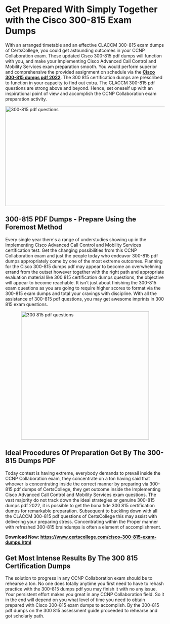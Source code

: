<h1><strong>Get Prepared With Simply Together with the Cisco 300-815 Exam Dumps&nbsp;</strong></h1>
<p><span style="font-weight: 400;">With an arranged timetable and an effective CLACCM 300-815 exam dumps of CertsCollege, you could get astounding outcomes in your CCNP Collaboration  exam. These updated Cisco 300-815 pdf dumps will function with you, and make your Implementing Cisco Advanced Call Control and Mobility Services exam preparation smooth. You would perform superior and comprehensive the provided assignment on schedule via the <strong><a href="https://www.certscollege.com/cisco-300-815-exam-dumps.html">Cisco 300-815 dumps pdf 2022</a></strong>. The 300 815 certification dumps are prescribed to function in your capacity to find out extra. The CLACCM 300-815 pdf questions are strong above and beyond. Hence, set oneself up with an inspirational point of view and accomplish the CCNP Collaboration  exam preparation activity.&nbsp;</span></p>
<p><span style="font-weight: 400;"><img style="display: block; margin-left: auto; margin-right: auto;" src="https://i.ibb.co/CPDK3ps/Yellow-and-Blue-Initiative-Blog-Banner.png" alt="300-815 pdf questions" width="559" height="315" /></span></p>
<h2><strong>300-815 PDF Dumps - Prepare Using the Foremost Method</strong></h2>
<p><span style="font-weight: 400;">Every single year there's a range of understudies showing up in the Implementing Cisco Advanced Call Control and Mobility Services certification test. Get the changing possibilities from this CCNP Collaboration  exam and just the people today who endeavor 300-815 pdf dumps appropriately come by one of the most extreme outcomes. Planning for the Cisco 300-815 dumps pdf may appear to become an overwhelming errand from the outset however together with the right path and appropriate evaluation material like 300 815 certification dumps questions, the objective will appear to become reachable. It isn't just about finishing the 300-815 exam questions as you are going to require higher scores to format via the 300-815 exam dumps and total your cravings with discipline. With all the assistance of 300-815 pdf questions, you may get awesome imprints in 300 815 exam questions.</span></p>
<p><span style="font-weight: 400;"><a href="https://tinyurl.com/y7yljalh"><img style="display: block; margin-left: auto; margin-right: auto;" src="https://i.ibb.co/9tMrhdY/Teacher-Appreciation-Invitation.png" alt="300 815 pdf questions " width="404" height="404" /></a></span></p>
<h2><strong>Ideal Procedures Of Preparation Get By The 300-815 Dumps PDF</strong></h2>
<p><span style="font-weight: 400;">Today contest is having extreme, everybody demands to prevail inside the CCNP Collaboration  exam, they concentrate on a ton having said that whoever is concentrating inside the correct manner by preparing via 300-815 pdf dumps of CertsCollege, they get outcome inside the Implementing Cisco Advanced Call Control and Mobility Services exam questions. The vast majority do not track down the ideal strategies or genuine 300-815 dumps pdf 2022, it is possible to get the bona fide 300 815 certification dumps for remarkable preparation. Subsequent to buckling down with all the CLACCM 300-815 pdf questions of CertsCollege this may assist with delivering your preparing stress. Concentrating within the Proper manner with refreshed 300-815 braindumps is often a element of accomplishment.</span></p>
<p><span style="font-weight: 400;"><strong>Download Now: <a href="https://www.certscollege.com/cisco-300-815-exam-dumps.html">https://www.certscollege.com/cisco-300-815-exam-dumps.html</a></strong></span></p>
<h2><strong>Get Most Intense Results By The 300 815 Certification Dumps</strong></h2>
<p><span style="font-weight: 400;">The solution to progress in any CCNP Collaboration  exam should be to rehearse a ton. No one does totally anytime you first need to have to rehash practice with the 300-815 dumps pdf you may finish it with no any issue. Your persistent effort makes you great in any CCNP Collaboration  field. So it in the end will depend on you what level of time you need to obtain prepared with Cisco 300-815 exam dumps to accomplish. By the 300-815 pdf dumps on the 300 815 assessment guide proceeded to rehearse and got scholarly path.</span></p>
